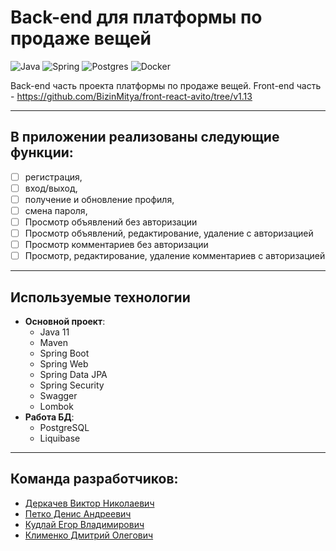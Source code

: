 # Back-end для платформы по продаже вещей

![Java](https://img.shields.io/badge/java-%23ED8B00.svg?style=for-the-badge&logo=openjdk&logoColor=white) ![Spring](https://img.shields.io/badge/spring-%236DB33F.svg?style=for-the-badge&logo=spring&logoColor=white) ![Postgres](https://img.shields.io/badge/postgres-%23316192.svg?style=for-the-badge&logo=postgresql&logoColor=white) ![Docker](https://img.shields.io/badge/docker-%230db7ed.svg?style=for-the-badge&logo=docker&logoColor=white)

Back-end часть проекта платформы по продаже вещей. 
Front-end часть -
https://github.com/BizinMitya/front-react-avito/tree/v1.13

---

## В приложении реализованы следующие функции:

- [ ]  регистрация,
- [ ]  вход/выход,
- [ ]  получение и обновление профиля,
- [ ]  смена пароля,
- [ ]  Просмотр объявлений без авторизации
- [ ]  Просмотр объявлений, редактирование, удаление с авторизацией
- [ ]  Просмотр  комментариев без авторизации
- [ ]  Просмотр, редактирование, удаление комментариев с авторизацией

---

## Используемые технологии

* **Основной проект**:
    - Java 11
    - Maven
    - Spring Boot
    - Spring Web
    - Spring Data JPA
    - Spring Security
    - Swagger
    - Lombok
* **Работа БД**:
    - PostgreSQL
    - Liquibase

---

## Команда разработчиков: <br>
- [Деркачев Виктор Николаевич](https://github.com/Viktor2308)
- [Петко Денис Андреевич](https://github.com/DenisPetko)
- [Кудлай Егор Владимирович](https://github.com/Couldliegor)
- [Клименко Дмитрий Олегович](https://github.com/Dimaskuss)
